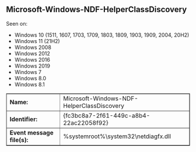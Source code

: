 ## Microsoft-Windows-NDF-HelperClassDiscovery

Seen on:
* Windows 10 (1511, 1607, 1703, 1709, 1803, 1809, 1903, 1909, 2004, 20H2)
* Windows 11 (21H2)
* Windows 2008
* Windows 2012
* Windows 2016
* Windows 2019
* Windows 7
* Windows 8.0
* Windows 8.1

<table border="1" class="docutils">
  <tbody>
    <tr>
      <td><b>Name:</b></td>
      <td>Microsoft-Windows-NDF-HelperClassDiscovery</td>
    </tr>
    <tr>
      <td><b>Identifier:</b></td>
      <td>{fc3bc8a7-2f61-449c-a8b4-22ac22058f92}</td>
    </tr>
    <tr>
      <td><b>Event message file(s):</b></td>
      <td>%systemroot%\system32\netdiagfx.dll</td>
    </tr>
  </tbody>
</table>

&nbsp;

